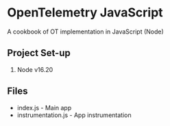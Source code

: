 # OpenTelemetry JavaScript
A cookbook of OT implementation in JavaScript (Node)

## Project Set-up
1. Node v16.20


## Files
* index.js - Main app
* instrumentation.js - App instrumentation
